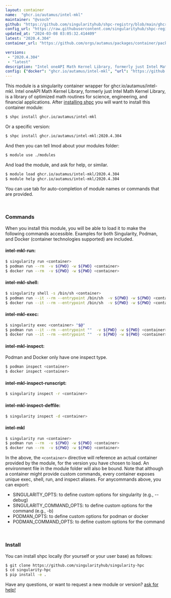 ```yaml
---
layout: container
name:  "ghcr.io/autamus/intel-mkl"
maintainer: "@vsoch"
github: "https://github.com/singularityhub/shpc-registry/blob/main/ghcr.io/autamus/intel-mkl/container.yaml"
config_url: "https://raw.githubusercontent.com/singularityhub/shpc-registry/main/ghcr.io/autamus/intel-mkl/container.yaml"
updated_at: "2024-03-08 03:05:32.414409"
latest: "2020.4.304"
container_url: "https://github.com/orgs/autamus/packages/container/package/intel-mkl"

versions:
 - "2020.4.304"
 - "latest"
description: "Intel oneAPI Math Kernel Library, formerly just Intel Math Kernel Library, is a library of optimized math routines for science, engineering, and financial applications."
config: {"docker": "ghcr.io/autamus/intel-mkl", "url": "https://github.com/orgs/autamus/packages/container/package/intel-mkl", "maintainer": "@vsoch", "description": "Intel oneAPI Math Kernel Library, formerly just Intel Math Kernel Library, is a library of optimized math routines for science, engineering, and financial applications.", "latest": {"2020.4.304": "sha256:63b34cf7c73fc23f07d661ae58f935bad1e79ebd4b69f3f585b47d0a70481f51"}, "tags": {"2020.4.304": "sha256:63b34cf7c73fc23f07d661ae58f935bad1e79ebd4b69f3f585b47d0a70481f51", "latest": "sha256:63b34cf7c73fc23f07d661ae58f935bad1e79ebd4b69f3f585b47d0a70481f51"}}
---
```


This module is a singularity container wrapper for ghcr.io/autamus/intel-mkl.
Intel oneAPI Math Kernel Library, formerly just Intel Math Kernel Library, is a library of optimized math routines for science, engineering, and financial applications.
After [installing shpc](#install) you will want to install this container module:


```bash
$ shpc install ghcr.io/autamus/intel-mkl
```

Or a specific version:

```bash
$ shpc install ghcr.io/autamus/intel-mkl:2020.4.304
```

And then you can tell lmod about your modules folder:

```bash
$ module use ./modules
```

And load the module, and ask for help, or similar.

```bash
$ module load ghcr.io/autamus/intel-mkl/2020.4.304
$ module help ghcr.io/autamus/intel-mkl/2020.4.304
```

You can use tab for auto-completion of module names or commands that are provided.

<br>

### Commands

When you install this module, you will be able to load it to make the following commands accessible.
Examples for both Singularity, Podman, and Docker (container technologies supported) are included.

#### intel-mkl-run:

```bash
$ singularity run <container>
$ podman run --rm  -v ${PWD} -w ${PWD} <container>
$ docker run --rm  -v ${PWD} -w ${PWD} <container>
```

#### intel-mkl-shell:

```bash
$ singularity shell -s /bin/sh <container>
$ podman run --it --rm --entrypoint /bin/sh  -v ${PWD} -w ${PWD} <container>
$ docker run --it --rm --entrypoint /bin/sh  -v ${PWD} -w ${PWD} <container>
```

#### intel-mkl-exec:

```bash
$ singularity exec <container> "$@"
$ podman run --it --rm --entrypoint ""  -v ${PWD} -w ${PWD} <container> "$@"
$ docker run --it --rm --entrypoint ""  -v ${PWD} -w ${PWD} <container> "$@"
```

#### intel-mkl-inspect:

Podman and Docker only have one inspect type.

```bash
$ podman inspect <container>
$ docker inspect <container>
```

#### intel-mkl-inspect-runscript:

```bash
$ singularity inspect -r <container>
```

#### intel-mkl-inspect-deffile:

```bash
$ singularity inspect -d <container>
```



#### intel-mkl

```bash
$ singularity run <container>
$ podman run --rm  -v ${PWD} -w ${PWD} <container>
$ docker run --rm  -v ${PWD} -w ${PWD} <container>
```


In the above, the `<container>` directive will reference an actual container provided
by the module, for the version you have chosen to load. An environment file in the
module folder will also be bound. Note that although a container
might provide custom commands, every container exposes unique exec, shell, run, and
inspect aliases. For anycommands above, you can export:

 - SINGULARITY_OPTS: to define custom options for singularity (e.g., --debug)
 - SINGULARITY_COMMAND_OPTS: to define custom options for the command (e.g., -b)
 - PODMAN_OPTS: to define custom options for podman or docker
 - PODMAN_COMMAND_OPTS: to define custom options for the command

<br>

### Install

You can install shpc locally (for yourself or your user base) as follows:

```bash
$ git clone https://github.com/singularityhub/singularity-hpc
$ cd singularity-hpc
$ pip install -e .
```

Have any questions, or want to request a new module or version? [ask for help!](https://github.com/singularityhub/singularity-hpc/issues)